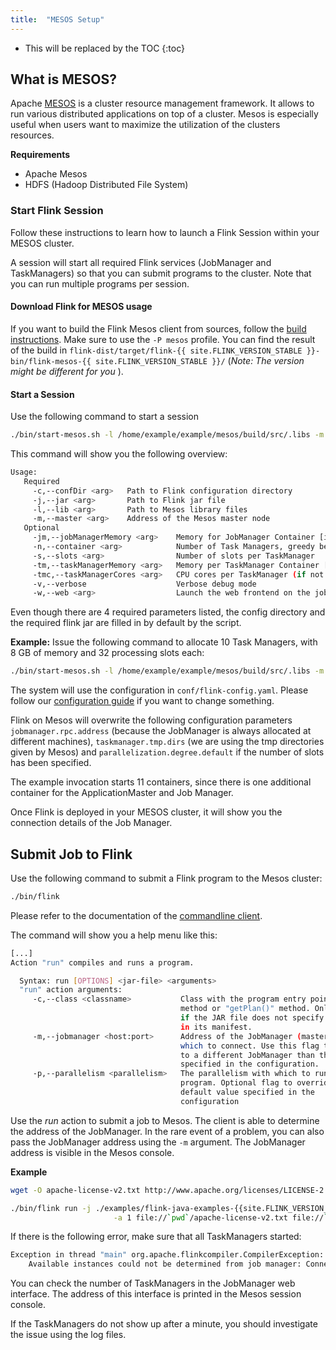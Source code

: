 ```yaml
---
title:  "MESOS Setup"
---
```


* This will be replaced by the TOC
{:toc}

## What is MESOS?

Apache [MESOS](http://mesos.apache.org/) is a cluster resource management framework. It allows to run various distributed applications on top of a cluster. Mesos is especially useful when users want to maximize the utilization of the clusters resources.

**Requirements**

- Apache Mesos
- HDFS (Hadoop Distributed File System)

### Start Flink Session

Follow these instructions to learn how to launch a Flink Session within your MESOS cluster.

A session will start all required Flink services (JobManager and TaskManagers) so that you can submit programs to the cluster. Note that you can run multiple programs per session.

#### Download Flink for MESOS usage

If you want to build the Flink Mesos client from sources, follow the [build instructions](building.html). Make sure to use the `-P mesos` profile. You can find the result of the build in `flink-dist/target/flink-{{ site.FLINK_VERSION_STABLE }}-bin/flink-mesos-{{ site.FLINK_VERSION_STABLE }}/` (*Note: The version might be different for you* ).


#### Start a Session

Use the following command to start a session

~~~bash
./bin/start-mesos.sh -l /home/example/example/mesos/build/src/.libs -m 127.0.0.1:5050
~~~

This command will show you the following overview:

~~~bash
Usage:
   Required
     -c,--confDir <arg>   Path to Flink configuration directory
     -j,--jar <arg>       Path to Flink jar file
     -l,--lib <arg>       Path to Mesos library files
     -m,--master <arg>    Address of the Mesos master node
   Optional
     -jm,--jobManagerMemory <arg>    Memory for JobManager Container [in MB]
     -n,--container <arg>            Number of Task Managers, greedy behaviour if not specified
     -s,--slots <arg>                Number of slots per TaskManager
     -tm,--taskManagerMemory <arg>   Memory per TaskManager Container [in MB]
     -tmc,--taskManagerCores <arg>   CPU cores per TaskManager (if not specified a greedy approach is taken)
     -v,--verbose                    Verbose debug mode
     -w,--web <arg>                  Launch the web frontend on the jobmanager node.
~~~

Even though there are 4 required parameters listed, the config directory and the required flink jar are filled in by default by the script.

**Example:** Issue the following command to allocate 10 Task Managers, with 8 GB of memory and 32 processing slots each:

~~~bash
./bin/start-mesos.sh -l /home/example/example/mesos/build/src/.libs -m 127.0.0.1:5050 -tm 8192 -s 32
~~~

The system will use the configuration in `conf/flink-config.yaml`. Please follow our [configuration guide](config.html) if you want to change something. 

Flink on Mesos will overwrite the following configuration parameters `jobmanager.rpc.address` (because the JobManager is always allocated at different machines), `taskmanager.tmp.dirs` (we are using the tmp directories given by Mesos) and `parallelization.degree.default` if the number of slots has been specified.

The example invocation starts 11 containers, since there is one additional container for the ApplicationMaster and Job Manager.

Once Flink is deployed in your MESOS cluster, it will show you the connection details of the Job Manager.


## Submit Job to Flink

Use the following command to submit a Flink program to the Mesos cluster:

~~~bash
./bin/flink
~~~

Please refer to the documentation of the [commandline client](cli.html).

The command will show you a help menu like this:

~~~bash
[...]
Action "run" compiles and runs a program.

  Syntax: run [OPTIONS] <jar-file> <arguments>
  "run" action arguments:
     -c,--class <classname>           Class with the program entry point ("main"
                                      method or "getPlan()" method. Only needed
                                      if the JAR file does not specify the class
                                      in its manifest.
     -m,--jobmanager <host:port>      Address of the JobManager (master) to
                                      which to connect. Use this flag to connect
                                      to a different JobManager than the one
                                      specified in the configuration.
     -p,--parallelism <parallelism>   The parallelism with which to run the
                                      program. Optional flag to override the
                                      default value specified in the
                                      configuration
~~~

Use the *run* action to submit a job to Mesos. The client is able to determine the address of the JobManager. In the rare event of a problem, you can also pass the JobManager address using the `-m` argument. The JobManager address is visible in the Mesos console.

**Example**

~~~bash
wget -O apache-license-v2.txt http://www.apache.org/licenses/LICENSE-2.0.txt

./bin/flink run -j ./examples/flink-java-examples-{{site.FLINK_VERSION_STABLE }}-WordCount.jar \
                       -a 1 file://`pwd`/apache-license-v2.txt file://`pwd`/wordcount-result.txt 
~~~

If there is the following error, make sure that all TaskManagers started:

~~~bash
Exception in thread "main" org.apache.flinkcompiler.CompilerException:
    Available instances could not be determined from job manager: Connection timed out.
~~~

You can check the number of TaskManagers in the JobManager web interface. The address of this interface is printed in the Mesos session console.

If the TaskManagers do not show up after a minute, you should investigate the issue using the log files.
